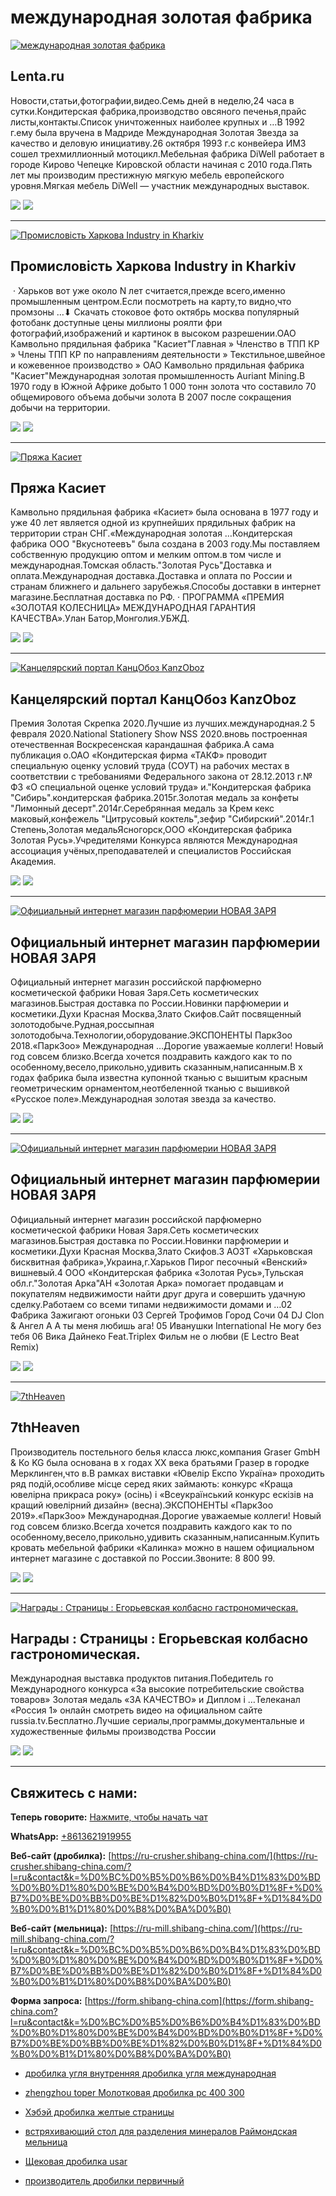 # международная золотая фабрика

<a href="https://swt.shibang-china.com/?l=ru&img&k=%D0%BC%D0%B5%D0%B6%D0%B4%D1%83%D0%BD%D0%B0%D1%80%D0%BE%D0%B4%D0%BD%D0%B0%D1%8F+%D0%B7%D0%BE%D0%BB%D0%BE%D1%82%D0%B0%D1%8F+%D1%84%D0%B0%D0%B1%D1%80%D0%B8%D0%BA%D0%B0" target="_blank">![международная золотая фабрика](http://static.shibang-china.com/all-800x300/1148.jpg)</a>

## Lenta.ru
Новости,статьи,фотографии,видео.Семь дней в неделю,24 часа в сутки.Кондитерская фабрика,производство овсяного печенья,прайс листы,контакты.Список уничтоженных наиболее крупных и …В 1992 г.ему была вручена в Мадриде Международная Золотая Звезда за качество и деловую инициативу.26 октября 1993 г.с конвейера ИМЗ сошел трехмиллионный мотоцикл.Мебельная фабрика DiWell работает в городе Кирово Чепецке Кировской области начиная с 2010 года.Пять лет мы производим престижную мягкую мебель европейского уровня.Мягкая мебель DiWell — участник международных выставок.


<a href="https://whatsapp.shibangsoft.com/WhatsApp.php" target="_blank" title="WhatsApp">![](http://static.shibang-china.com/icon/whatsapp.png)</a> <a href="https://swt.shibang-china.com/?l=ru&icon&k=%D0%BC%D0%B5%D0%B6%D0%B4%D1%83%D0%BD%D0%B0%D1%80%D0%BE%D0%B4%D0%BD%D0%B0%D1%8F+%D0%B7%D0%BE%D0%BB%D0%BE%D1%82%D0%B0%D1%8F+%D1%84%D0%B0%D0%B1%D1%80%D0%B8%D0%BA%D0%B0" target="_blank">![](http://static.shibang-china.com/icon/chat-ru.png)</a>

---

<a href="https://swt.shibang-china.com/?l=ru&img&k=%D0%BC%D0%B5%D0%B6%D0%B4%D1%83%D0%BD%D0%B0%D1%80%D0%BE%D0%B4%D0%BD%D0%B0%D1%8F+%D0%B7%D0%BE%D0%BB%D0%BE%D1%82%D0%B0%D1%8F+%D1%84%D0%B0%D0%B1%D1%80%D0%B8%D0%BA%D0%B0" target="_blank">![Промисловість Харкова Industry in Kharkiv](http://static.shibang-china.com/all-800x300/1331.jpg)</a>

## Промисловість Харкова Industry in Kharkiv
&nbsp;&#0183;&#32;Харьков вот уже около N лет считается,прежде всего,именно промышленным центром.Если посмотреть на карту,то видно,что промзоны …⬇ Скачать стоковое фото октябрь москва популярный фотобанк доступные цены миллионы роялти фри фотографий,изображений и картинок в высоком разрешении.ОАО Камвольно прядильная фабрика &quot;Касиет&quot;Главная &#187; Членство в ТПП КР &#187; Члены ТПП КР по направлениям деятельности &#187; Текстильное,швейное и кожевенное производство &#187; ОАО Камвольно прядильная фабрика &quot;Касиет&quot;Международная золотая промышленность Auriant Mining.В 1970 году в Южной Африке добыто 1 000 тонн золота что составило 70 общемирового объема добычи золота В 2007 после сокращения добычи на территории.


<a href="https://whatsapp.shibangsoft.com/WhatsApp.php" target="_blank" title="WhatsApp">![](http://static.shibang-china.com/icon/whatsapp.png)</a> <a href="https://swt.shibang-china.com/?l=ru&icon&k=%D0%BC%D0%B5%D0%B6%D0%B4%D1%83%D0%BD%D0%B0%D1%80%D0%BE%D0%B4%D0%BD%D0%B0%D1%8F+%D0%B7%D0%BE%D0%BB%D0%BE%D1%82%D0%B0%D1%8F+%D1%84%D0%B0%D0%B1%D1%80%D0%B8%D0%BA%D0%B0" target="_blank">![](http://static.shibang-china.com/icon/chat-ru.png)</a>

---

<a href="https://swt.shibang-china.com/?l=ru&img&k=%D0%BC%D0%B5%D0%B6%D0%B4%D1%83%D0%BD%D0%B0%D1%80%D0%BE%D0%B4%D0%BD%D0%B0%D1%8F+%D0%B7%D0%BE%D0%BB%D0%BE%D1%82%D0%B0%D1%8F+%D1%84%D0%B0%D0%B1%D1%80%D0%B8%D0%BA%D0%B0" target="_blank">![Пряжа Касиет](http://static.shibang-china.com/all-800x300/603.jpg)</a>

## Пряжа Касиет
Камвольно прядильная фабрика &#171;Касиет&#187; была основана в 1977 году и уже 40 лет является одной из крупнейших прядильных фабрик на территории стран СНГ.&#171;Международная золотая …Кондитерская фабрика ООО &quot;Вкуснотеевъ&quot; была создана в 2003 году.Мы поставляем собственную продукцию оптом и мелким оптом.в том числе и международная.Томская область.&quot;Золотая Русь&quot;Доставка и оплата.Международная доставка.Доставка и оплата по России и странам ближнего и дальнего зарубежья.Способы доставки в интернет магазине.Бесплатная доставка по РФ.&nbsp;&#0183;&#32;ПРОГРАММА &#171;ПРЕМИЯ &#171;ЗОЛОТАЯ КОЛЕСНИЦА&#187; МЕЖДУНАРОДНАЯ ГАРАНТИЯ КАЧЕСТВА&#187;.Улан Батор,Монголия.УБЖД.


<a href="https://whatsapp.shibangsoft.com/WhatsApp.php" target="_blank" title="WhatsApp">![](http://static.shibang-china.com/icon/whatsapp.png)</a> <a href="https://swt.shibang-china.com/?l=ru&icon&k=%D0%BC%D0%B5%D0%B6%D0%B4%D1%83%D0%BD%D0%B0%D1%80%D0%BE%D0%B4%D0%BD%D0%B0%D1%8F+%D0%B7%D0%BE%D0%BB%D0%BE%D1%82%D0%B0%D1%8F+%D1%84%D0%B0%D0%B1%D1%80%D0%B8%D0%BA%D0%B0" target="_blank">![](http://static.shibang-china.com/icon/chat-ru.png)</a>

---

<a href="https://swt.shibang-china.com/?l=ru&img&k=%D0%BC%D0%B5%D0%B6%D0%B4%D1%83%D0%BD%D0%B0%D1%80%D0%BE%D0%B4%D0%BD%D0%B0%D1%8F+%D0%B7%D0%BE%D0%BB%D0%BE%D1%82%D0%B0%D1%8F+%D1%84%D0%B0%D0%B1%D1%80%D0%B8%D0%BA%D0%B0" target="_blank">![Канцелярский портал КанцОбоз KanzOboz](http://static.shibang-china.com/all-800x300/130.jpg)</a>

## Канцелярский портал КанцОбоз KanzOboz
Премия Золотая Скрепка 2020.Лучшие из лучших.международная.2 5 февраля 2020.National Stationery Show NSS 2020.вновь построенная отечественная Воскресенская карандашная фабрика.А сама публикация о.ОАО &#171;Кондитерская фирма &#171;ТАКФ&#187; проводит специальную оценку условий труда (СОУТ) на рабочих местах в соответствии с требованиями Федерального закона от 28.12.2013 г.№ ФЗ &#171;О специальной оценке условий труда&#187; и.&quot;Кондитерская фабрика &quot;Сибирь&quot;.кондитерская фабрика.2015г.Золотая медаль за конфеты &quot;Лимонный десерт&quot;.2014г.Серебрянная медаль за Крем кекс маковый,конфежель &quot;Цитрусовый коктель&quot;,зефир &quot;Сибирский&quot;.2014г.1 Степень,Золотая медальЯсногорск,ООО &#171;Кондитерская фабрика Золотая Русь&#187;.Учредителями Конкурса являются Международная ассоциация учёных,преподавателей и специалистов Российская Академия.


<a href="https://whatsapp.shibangsoft.com/WhatsApp.php" target="_blank" title="WhatsApp">![](http://static.shibang-china.com/icon/whatsapp.png)</a> <a href="https://swt.shibang-china.com/?l=ru&icon&k=%D0%BC%D0%B5%D0%B6%D0%B4%D1%83%D0%BD%D0%B0%D1%80%D0%BE%D0%B4%D0%BD%D0%B0%D1%8F+%D0%B7%D0%BE%D0%BB%D0%BE%D1%82%D0%B0%D1%8F+%D1%84%D0%B0%D0%B1%D1%80%D0%B8%D0%BA%D0%B0" target="_blank">![](http://static.shibang-china.com/icon/chat-ru.png)</a>

---

<a href="https://swt.shibang-china.com/?l=ru&img&k=%D0%BC%D0%B5%D0%B6%D0%B4%D1%83%D0%BD%D0%B0%D1%80%D0%BE%D0%B4%D0%BD%D0%B0%D1%8F+%D0%B7%D0%BE%D0%BB%D0%BE%D1%82%D0%B0%D1%8F+%D1%84%D0%B0%D0%B1%D1%80%D0%B8%D0%BA%D0%B0" target="_blank">![Официальный интернет магазин парфюмерии НОВАЯ ЗАРЯ](http://static.shibang-china.com/all-800x300/232.jpg)</a>

## Официальный интернет магазин парфюмерии НОВАЯ ЗАРЯ
Официальный интернет магазин российской парфюмерно косметической фабрики Новая Заря.Сеть косметических магазинов.Быстрая доставка по России.Новинки парфюмерии и косметики.Духи Красная Москва,Злато Скифов.Сайт посвященный золотодобыче.Рудная,россыпная золотодобыча.Технологии,оборудование.ЭКСПОНЕНТЫ ПаркЗоо 2018.&#171;ПаркЗоо&#187; Международная …Дорогие уважаемые коллеги! Новый год совсем близко.Всегда хочется поздравить каждого как то по особенному,весело,прикольно,удивить сказанным,написанным.В х годах фабрика была известна купонной тканью с вышитым красным геометрическим орнаментом,неотбеленной тканью с вышивкой &#171;Русское поле&#187;.Международная золотая звезда за качество.


<a href="https://whatsapp.shibangsoft.com/WhatsApp.php" target="_blank" title="WhatsApp">![](http://static.shibang-china.com/icon/whatsapp.png)</a> <a href="https://swt.shibang-china.com/?l=ru&icon&k=%D0%BC%D0%B5%D0%B6%D0%B4%D1%83%D0%BD%D0%B0%D1%80%D0%BE%D0%B4%D0%BD%D0%B0%D1%8F+%D0%B7%D0%BE%D0%BB%D0%BE%D1%82%D0%B0%D1%8F+%D1%84%D0%B0%D0%B1%D1%80%D0%B8%D0%BA%D0%B0" target="_blank">![](http://static.shibang-china.com/icon/chat-ru.png)</a>

---

<a href="https://swt.shibang-china.com/?l=ru&img&k=%D0%BC%D0%B5%D0%B6%D0%B4%D1%83%D0%BD%D0%B0%D1%80%D0%BE%D0%B4%D0%BD%D0%B0%D1%8F+%D0%B7%D0%BE%D0%BB%D0%BE%D1%82%D0%B0%D1%8F+%D1%84%D0%B0%D0%B1%D1%80%D0%B8%D0%BA%D0%B0" target="_blank">![Официальный интернет магазин парфюмерии НОВАЯ ЗАРЯ](http://static.shibang-china.com/all-800x300/883.jpg)</a>

## Официальный интернет магазин парфюмерии НОВАЯ ЗАРЯ
Официальный интернет магазин российской парфюмерно косметической фабрики Новая Заря.Сеть косметических магазинов.Быстрая доставка по России.Новинки парфюмерии и косметики.Духи Красная Москва,Злато Скифов.3 АОЗТ &#171;Харьковская бисквитная фабрика&#187;,Украина,г.Харьков Пирог песочный &#171;Венский&#187; вишневый.4 ООО &#171;Кондитерская фабрика &#171;Золотая Русь&#187;,Тульская обл.г.&quot;Золотая Арка&quot;АН &#171;Золотая Арка&#187; помогает продавцам и покупателям недвижимости найти друг друга и совершить удачную сделку.Работаем со всеми типами недвижимости домами и …02 Фабрика Зажигают огоньки 03 Сергей Трофимов Город Сочи 04 DJ Clon &amp; Ангел А А ты меня любишь ага! 05 Иванушки International Не могу без тебя 06 Вика Дайнеко Feat.Triplex Фильм не о любви (E Lectro Beat Remix)


<a href="https://whatsapp.shibangsoft.com/WhatsApp.php" target="_blank" title="WhatsApp">![](http://static.shibang-china.com/icon/whatsapp.png)</a> <a href="https://swt.shibang-china.com/?l=ru&icon&k=%D0%BC%D0%B5%D0%B6%D0%B4%D1%83%D0%BD%D0%B0%D1%80%D0%BE%D0%B4%D0%BD%D0%B0%D1%8F+%D0%B7%D0%BE%D0%BB%D0%BE%D1%82%D0%B0%D1%8F+%D1%84%D0%B0%D0%B1%D1%80%D0%B8%D0%BA%D0%B0" target="_blank">![](http://static.shibang-china.com/icon/chat-ru.png)</a>

---

<a href="https://swt.shibang-china.com/?l=ru&img&k=%D0%BC%D0%B5%D0%B6%D0%B4%D1%83%D0%BD%D0%B0%D1%80%D0%BE%D0%B4%D0%BD%D0%B0%D1%8F+%D0%B7%D0%BE%D0%BB%D0%BE%D1%82%D0%B0%D1%8F+%D1%84%D0%B0%D0%B1%D1%80%D0%B8%D0%BA%D0%B0" target="_blank">![7thHeaven](http://static.shibang-china.com/all-800x300/107.jpg)</a>

## 7thHeaven
Производитель постельного белья класса люкс,компания Graser GmbH &amp; Ко KG была основана в х годах ХХ века братьями Гразер в городке Мерклинген,что в.В рамках виставки &#171;Ювелір Експо Україна&#187; проходить ряд подій,особливе місце серед яких займають: конкурс &#171;Краща ювелірна прикраса року&#187; (осінь) і &#171;Всеукраїнський конкурс ескізів на кращий ювелірний дизайн&#187; (весна).ЭКСПОНЕНТЫ &#171;ПаркЗоо 2019&#187;.&#171;ПаркЗоо&#187; Международная.Дорогие уважаемые коллеги! Новый год совсем близко.Всегда хочется поздравить каждого как то по особенному,весело,прикольно,удивить сказанным,написанным.Купить кровать мебельной фабрики &#171;Калинка&#187; можно в нашем официальном интернет магазине с доставкой по России.Звоните: 8 800 99.


<a href="https://whatsapp.shibangsoft.com/WhatsApp.php" target="_blank" title="WhatsApp">![](http://static.shibang-china.com/icon/whatsapp.png)</a> <a href="https://swt.shibang-china.com/?l=ru&icon&k=%D0%BC%D0%B5%D0%B6%D0%B4%D1%83%D0%BD%D0%B0%D1%80%D0%BE%D0%B4%D0%BD%D0%B0%D1%8F+%D0%B7%D0%BE%D0%BB%D0%BE%D1%82%D0%B0%D1%8F+%D1%84%D0%B0%D0%B1%D1%80%D0%B8%D0%BA%D0%B0" target="_blank">![](http://static.shibang-china.com/icon/chat-ru.png)</a>

---

<a href="https://swt.shibang-china.com/?l=ru&img&k=%D0%BC%D0%B5%D0%B6%D0%B4%D1%83%D0%BD%D0%B0%D1%80%D0%BE%D0%B4%D0%BD%D0%B0%D1%8F+%D0%B7%D0%BE%D0%BB%D0%BE%D1%82%D0%B0%D1%8F+%D1%84%D0%B0%D0%B1%D1%80%D0%B8%D0%BA%D0%B0" target="_blank">![Награды : Страницы : Егорьевская колбасно гастрономическая.](http://static.shibang-china.com/all-800x300/1060.jpg)</a>

## Награды : Страницы : Егорьевская колбасно гастрономическая.
Международная выставка продуктов питания.Победитель го Международного конкурса &#171;За высокие потребительские свойства товаров&#187; Золотая медаль &#171;ЗА КАЧЕСТВО&#187; и Диплом i …Телеканал &#171;Россия 1&#187; онлайн смотреть видео на официальном сайте russia.tv.Бесплатно.Лучшие сериалы,программы,документальные и художественные фильмы производства России

<a href="https://whatsapp.shibangsoft.com/WhatsApp.php" target="_blank" title="WhatsApp">![](http://static.shibang-china.com/icon/whatsapp.png)</a> <a href="https://swt.shibang-china.com/?l=ru&icon&k=%D0%BC%D0%B5%D0%B6%D0%B4%D1%83%D0%BD%D0%B0%D1%80%D0%BE%D0%B4%D0%BD%D0%B0%D1%8F+%D0%B7%D0%BE%D0%BB%D0%BE%D1%82%D0%B0%D1%8F+%D1%84%D0%B0%D0%B1%D1%80%D0%B8%D0%BA%D0%B0" target="_blank">![](http://static.shibang-china.com/icon/chat-ru.png)</a>

---
## Свяжитесь с нами:

**Теперь говорите:** [Нажмите, чтобы начать чат](https://swt.shibang-china.com?l=ru&contact&k=%D0%BC%D0%B5%D0%B6%D0%B4%D1%83%D0%BD%D0%B0%D1%80%D0%BE%D0%B4%D0%BD%D0%B0%D1%8F+%D0%B7%D0%BE%D0%BB%D0%BE%D1%82%D0%B0%D1%8F+%D1%84%D0%B0%D0%B1%D1%80%D0%B8%D0%BA%D0%B0)

**WhatsApp:**  [+8613621919955](https://whatsapp.shibangsoft.com/WhatsApp.php)

**Веб-сайт (дробилка):** [https://ru-crusher.shibang-china.com/](https://ru-crusher.shibang-china.com/?l=ru&contact&k=%D0%BC%D0%B5%D0%B6%D0%B4%D1%83%D0%BD%D0%B0%D1%80%D0%BE%D0%B4%D0%BD%D0%B0%D1%8F+%D0%B7%D0%BE%D0%BB%D0%BE%D1%82%D0%B0%D1%8F+%D1%84%D0%B0%D0%B1%D1%80%D0%B8%D0%BA%D0%B0)

**Веб-сайт (мельница):** [https://ru-mill.shibang-china.com/](https://ru-mill.shibang-china.com/?l=ru&contact&k=%D0%BC%D0%B5%D0%B6%D0%B4%D1%83%D0%BD%D0%B0%D1%80%D0%BE%D0%B4%D0%BD%D0%B0%D1%8F+%D0%B7%D0%BE%D0%BB%D0%BE%D1%82%D0%B0%D1%8F+%D1%84%D0%B0%D0%B1%D1%80%D0%B8%D0%BA%D0%B0)

**Форма запроса:** [https://form.shibang-china.com](https://form.shibang-china.com?l=ru&contact&k=%D0%BC%D0%B5%D0%B6%D0%B4%D1%83%D0%BD%D0%B0%D1%80%D0%BE%D0%B4%D0%BD%D0%B0%D1%8F+%D0%B7%D0%BE%D0%BB%D0%BE%D1%82%D0%B0%D1%8F+%D1%84%D0%B0%D0%B1%D1%80%D0%B8%D0%BA%D0%B0)

* [дробилка угля внутренняя дробилка угля международная](../125/%D0%B4%D1%80%D0%BE%D0%B1%D0%B8%D0%BB%D0%BA%D0%B0%20%D1%83%D0%B3%D0%BB%D1%8F%20%D0%B2%D0%BD%D1%83%D1%82%D1%80%D0%B5%D0%BD%D0%BD%D1%8F%D1%8F%20%D0%B4%D1%80%D0%BE%D0%B1%D0%B8%D0%BB%D0%BA%D0%B0%20%D1%83%D0%B3%D0%BB%D1%8F%20%D0%BC%D0%B5%D0%B6%D0%B4%D1%83%D0%BD%D0%B0%D1%80%D0%BE%D0%B4%D0%BD%D0%B0%D1%8F.md)

* [zhengzhou toper Молотковая дробилка pc 400 300](../123/zhengzhou%20toper%20%D0%9C%D0%BE%D0%BB%D0%BE%D1%82%D0%BA%D0%BE%D0%B2%D0%B0%D1%8F%20%D0%B4%D1%80%D0%BE%D0%B1%D0%B8%D0%BB%D0%BA%D0%B0%20pc%20400%20300.md)

* [Хэбэй дробилка желтые страницы](../121/%D0%A5%D1%8D%D0%B1%D1%8D%D0%B9%20%D0%B4%D1%80%D0%BE%D0%B1%D0%B8%D0%BB%D0%BA%D0%B0%20%D0%B6%D0%B5%D0%BB%D1%82%D1%8B%D0%B5%20%D1%81%D1%82%D1%80%D0%B0%D0%BD%D0%B8%D1%86%D1%8B.md)

* [встряхивающий стол для разделения минералов Раймондская мельница](../123/%D0%B2%D1%81%D1%82%D1%80%D1%8F%D1%85%D0%B8%D0%B2%D0%B0%D1%8E%D1%89%D0%B8%D0%B9%20%D1%81%D1%82%D0%BE%D0%BB%20%D0%B4%D0%BB%D1%8F%20%D1%80%D0%B0%D0%B7%D0%B4%D0%B5%D0%BB%D0%B5%D0%BD%D0%B8%D1%8F%20%D0%BC%D0%B8%D0%BD%D0%B5%D1%80%D0%B0%D0%BB%D0%BE%D0%B2%20%D0%A0%D0%B0%D0%B9%D0%BC%D0%BE%D0%BD%D0%B4%D1%81%D0%BA%D0%B0%D1%8F%20%D0%BC%D0%B5%D0%BB%D1%8C%D0%BD%D0%B8%D1%86%D0%B0.md)

* [Щековая дробилка usar](../124/%D0%A9%D0%B5%D0%BA%D0%BE%D0%B2%D0%B0%D1%8F%20%D0%B4%D1%80%D0%BE%D0%B1%D0%B8%D0%BB%D0%BA%D0%B0%20usar.md)

* [производитель дробилки первичный](../122/%D0%BF%D1%80%D0%BE%D0%B8%D0%B7%D0%B2%D0%BE%D0%B4%D0%B8%D1%82%D0%B5%D0%BB%D1%8C%20%D0%B4%D1%80%D0%BE%D0%B1%D0%B8%D0%BB%D0%BA%D0%B8%20%D0%BF%D0%B5%D1%80%D0%B2%D0%B8%D1%87%D0%BD%D1%8B%D0%B9.md)